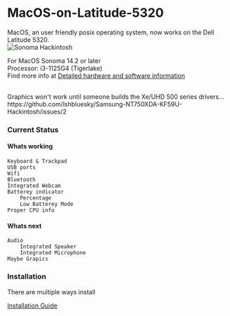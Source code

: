 # MacOS-on-Latitude-5320
MacOS, an user friendly posix operating system, now works on the Dell Latitude 5320. <br>
![Sonoma Hackintosh](https://github.com/JustinJiangNext/MacOS-on-Latitude-5320/assets/101434885/28ce9404-14a9-44b5-88ed-97305de2734f)

For MacOS Sonoma 14.2 or later<br>
Processor: i3-1125G4 (Tigerlake)<br>
Find more info at [Detailed hardware and software information](SPECIFICATIONS.md)

<br>
Graphics won't work until someone builds the Xe/UHD 500 series drivers...<br>
https://github.com/lshbluesky/Samsung-NT750XDA-KF59U-Hackintosh/issues/2

<h3>Current Status</h3>
<h4>Whats working</h4>

```
Keyboard & Trackpad
USB ports
Wifi
Bluetooth
Integrated Webcam
Batterey indicator
    Percentage 
    Low Batterey Mode
Proper CPU info

```

<h4>Whats next</h4>

```
Audio 
    Integrated Speaker
    Integrated Microphone
Maybe Grapics
```

<h3>Installation</h3>
There are multiple ways install<br>

[Installation Guide](installation.md)
